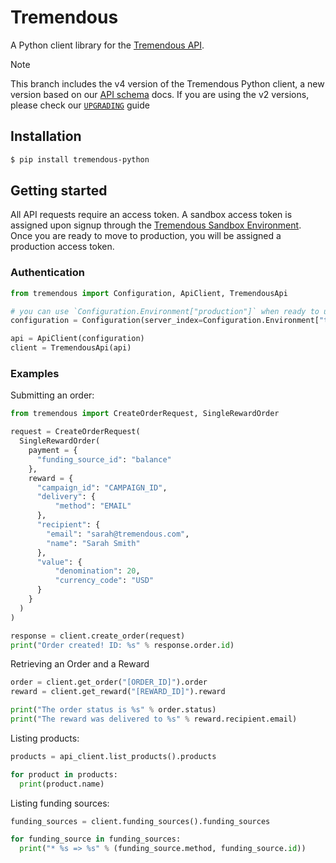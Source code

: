 # Tremendous

A Python client library for the [Tremendous API][docs].

> [!NOTE]
> This branch includes the v4 version of the Tremendous Python client, a new version based
> on our [API schema][ref] docs. If you are using the v2 versions, please check our
> [`UPGRADING`](UPGRADING.md) guide

## Installation

```sh
$ pip install tremendous-python
```

## Getting started

All API requests require an access token.  A sandbox access token is assigned upon signup through the [Tremendous Sandbox Environment][docs]. Once you are ready to move to production, you will be assigned a production access token.

### Authentication


```py
from tremendous import Configuration, ApiClient, TremendousApi

# you can use `Configuration.Environment["production"]` when ready to use our production environment.
configuration = Configuration(server_index=Configuration.Environment["testflight"], access_token="[SANDBOX_ACCESS_TOKEN]")

api = ApiClient(configuration)
client = TremendousApi(api)
```

### Examples

Submitting an order:

```py
from tremendous import CreateOrderRequest, SingleRewardOrder

request = CreateOrderRequest(
  SingleRewardOrder(
    payment = {
      "funding_source_id": "balance"
    },
    reward = {
      "campaign_id": "CAMPAIGN_ID",
      "delivery": {
          "method": "EMAIL"
      },
      "recipient": {
        "email": "sarah@tremendous.com",
        "name": "Sarah Smith"
      },
      "value": {
          "denomination": 20,
          "currency_code": "USD"
      }
    }
  )
)

response = client.create_order(request)
print("Order created! ID: %s" % response.order.id)
```

Retrieving an Order and a Reward

```py
order = client.get_order("[ORDER_ID]").order
reward = client.get_reward("[REWARD_ID]").reward

print("The order status is %s" % order.status)
print("The reward was delivered to %s" % reward.recipient.email)
```

Listing products:

```py
products = api_client.list_products().products

for product in products:
  print(product.name)
```

Listing funding sources:

```py
funding_sources = client.funding_sources().funding_sources

for funding_source in funding_sources:
  print("* %s => %s" % (funding_source.method, funding_source.id))
```

[ref]: https://developers.tremendous.com/reference
[docs]: https://tremendous.com/docs
